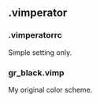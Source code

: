 ## .vimperator

### .vimperatorrc

Simple setting only.


### gr_black.vimp

My original color scheme.



